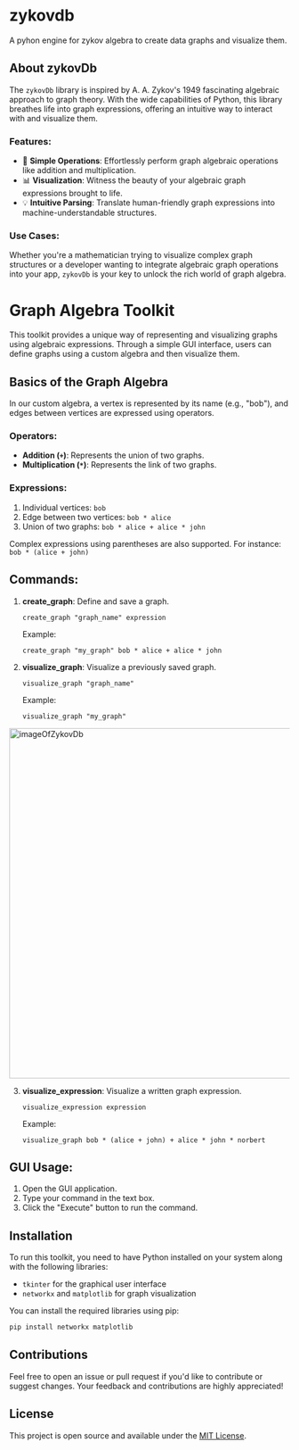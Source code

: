 # zykovdb
A pyhon engine for zykov algebra to create  data graphs and visualize them.

## About zykovDb

The `zykovDb` library is inspired by A. A. Zykov's  1949 fascinating algebraic approach to graph theory. With the wide capabilities of Python, this library breathes life into graph expressions, offering an intuitive way to interact with and visualize them.

### Features:
- 🚀 **Simple Operations**: Effortlessly perform graph algebraic operations like addition and multiplication.
- 📊 **Visualization**: Witness the beauty of your algebraic graph expressions brought to life.
- 💡 **Intuitive Parsing**: Translate human-friendly graph expressions into machine-understandable structures.
  
### Use Cases:
Whether you're a mathematician trying to visualize complex graph structures or a developer wanting to integrate algebraic graph operations into your app, `zykovDb` is your key to unlock the rich world of graph algebra.

# Graph Algebra Toolkit

This toolkit provides a unique way of representing and visualizing graphs using algebraic expressions. Through a simple GUI interface, users can define graphs using a custom algebra and then visualize them.

## Basics of the Graph Algebra

In our custom algebra, a vertex is represented by its name (e.g., "bob"), and edges between vertices are expressed using operators.

### Operators:

- **Addition (`+`)**: Represents the union of two graphs.
- **Multiplication (`*`)**: Represents the link of two graphs.

### Expressions:

1. Individual vertices: `bob`
2. Edge between two vertices: `bob * alice`
3. Union of two graphs: `bob * alice + alice * john`

Complex expressions using parentheses are also supported. For instance: `bob * (alice + john)`

## Commands:

1. **create_graph**: Define and save a graph.
   ```
   create_graph "graph_name" expression
   ```
   Example:
   ```
   create_graph "my_graph" bob * alice + alice * john
   ```

2. **visualize_graph**: Visualize a previously saved graph.
   ```
   visualize_graph "graph_name"
   ```
   Example:
   ```
   visualize_graph "my_graph"
   ```
<img width="628" alt="imageOfZykovDb" src="https://github.com/Anekemuthep/zykovdb/assets/31625027/124e54a0-b7ee-4d43-aa3b-de7b2c41e78d">

   
3. **visualize_expression**: Visualize a written graph expression.
   ```
   visualize_expression expression
   ```
   Example:
   ```
   visualize_graph bob * (alice + john) + alice * john * norbert
   ```
   
## GUI Usage:

1. Open the GUI application.
2. Type your command in the text box.
3. Click the "Execute" button to run the command.

## Installation

To run this toolkit, you need to have Python installed on your system along with the following libraries:

- `tkinter` for the graphical user interface
- `networkx` and `matplotlib` for graph visualization

You can install the required libraries using pip:

```bash
pip install networkx matplotlib
```

## Contributions

Feel free to open an issue or pull request if you'd like to contribute or suggest changes. Your feedback and contributions are highly appreciated!

## License

This project is open source and available under the [MIT License](LICENSE).

